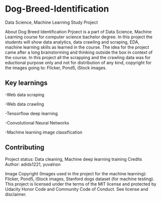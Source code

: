 # Dog-Breed-Identification
Data Science, Machine Learning Study Project 

About
Dog Breed Identification Prjoect is a part of Data Science, Machine Learning course for computer science bachelor degree.
In this project the students will show data analytics, data crawling and scraping, EDA, machine learning skills as learned in the course.
The idea for the project came after a long brainstorming and thinking outside the box in context of the course.
In this project all the scrapping and the crawling data was for eductional purpose only and not for distribution of any kind, copyright for the images going to:
Flicker, Pond5, iStock images.

## Key learnings
-Web data scraping

-Web data crawling

-Tensorflow deep learning

-Convolutional Neural Networks

-Machine learning image classification

## Contributing
Project status: Data cleaning, Machine deep learning training 
Credits
Author: adids1221, yuvalnsn

Image Copyright (Images used in the project for the machine learning):
Flicker, Pond5, iStock images, Stanford dogs dataset (for machine testing).
This project is licensed under the terms of the MIT license and protected by Udacity Honor Code and Community Code of Conduct. See license and disclaimer.

